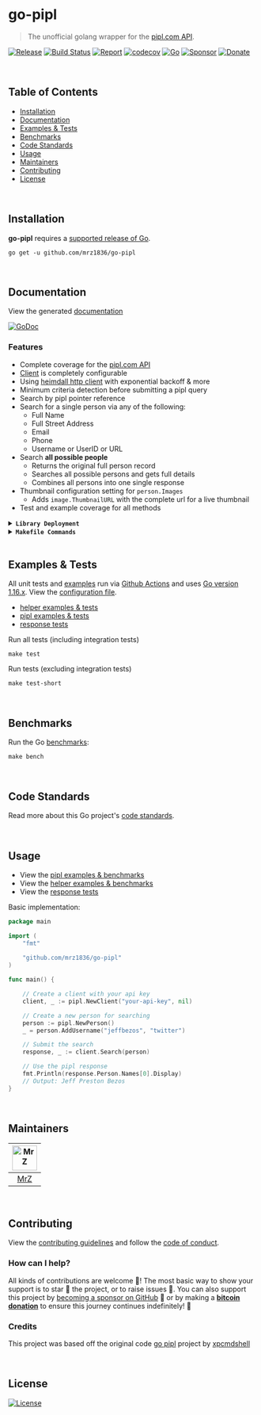 # go-pipl
> The unofficial golang wrapper for the [pipl.com API](https://pipl.com/api/).

[![Release](https://img.shields.io/github/release-pre/mrz1836/go-pipl.svg?logo=github&style=flat)](https://github.com/mrz1836/go-pipl/releases)
[![Build Status](https://img.shields.io/github/workflow/status/mrz1836/go-pipl/run-go-tests?logo=github&v=3)](https://github.com/mrz1836/go-pipl/actions)
[![Report](https://goreportcard.com/badge/github.com/mrz1836/go-pipl?style=flat)](https://goreportcard.com/report/github.com/mrz1836/go-pipl)
[![codecov](https://codecov.io/gh/mrz1836/go-pipl/branch/master/graph/badge.svg)](https://codecov.io/gh/mrz1836/go-pipl)
[![Go](https://img.shields.io/github/go-mod/go-version/mrz1836/go-pipl)](https://golang.org/)
[![Sponsor](https://img.shields.io/badge/sponsor-MrZ-181717.svg?logo=github&style=flat&v=3)](https://github.com/sponsors/mrz1836)
[![Donate](https://img.shields.io/badge/donate-bitcoin-ff9900.svg?logo=bitcoin&style=flat)](https://mrz1818.com/?tab=tips&af=go-pipl)

<br/>

## Table of Contents
- [Installation](#installation)
- [Documentation](#documentation)
- [Examples & Tests](#examples--tests)
- [Benchmarks](#benchmarks)
- [Code Standards](#code-standards)
- [Usage](#usage)
- [Maintainers](#maintainers)
- [Contributing](#contributing)
- [License](#license)

<br/>

## Installation

**go-pipl** requires a [supported release of Go](https://golang.org/doc/devel/release.html#policy).
```shell script
go get -u github.com/mrz1836/go-pipl
```

<br/>

## Documentation
View the generated [documentation](https://pkg.go.dev/github.com/mrz1836/go-pipl?tab=doc)

[![GoDoc](https://godoc.org/github.com/mrz1836/go-pipl?status.svg&style=flat)](https://pkg.go.dev/github.com/mrz1836/go-pipl?tab=doc)

### Features
- Complete coverage for the [pipl.com API](https://pipl.com/api/)
- [Client](client.go) is completely configurable
- Using [heimdall http client](https://github.com/gojek/heimdall) with exponential backoff & more
- Minimum criteria detection before submitting a pipl query
- Search by pipl pointer reference
- Search for a single person via any of the following:
    - Full Name
    - Full Street Address
    - Email
    - Phone
    - Username or UserID or URL
- Search **all possible people**
    - Returns the original full person record
    - Searches all possible persons and gets full details
    - Combines all persons into one single response
- Thumbnail configuration setting for `person.Images`
    - Adds `image.ThumbnailURL` with the complete url for a live thumbnail
- Test and example coverage for all methods


<details>
<summary><strong><code>Library Deployment</code></strong></summary>
<br/>

[goreleaser](https://github.com/goreleaser/goreleaser) for easy binary or library deployment to Github and can be installed via: `brew install goreleaser`.

The [.goreleaser.yml](.goreleaser.yml) file is used to configure [goreleaser](https://github.com/goreleaser/goreleaser).

Use `make release-snap` to create a snapshot version of the release, and finally `make release` to ship to production.
</details>

<details>
<summary><strong><code>Makefile Commands</code></strong></summary>
<br/>

View all `makefile` commands
```shell script
make help
```

List of all current commands:
```text
all                  Runs lint, test-short and vet
clean                Remove previous builds and any test cache data
clean-mods           Remove all the Go mod cache
coverage             Shows the test coverage
godocs               Sync the latest tag with GoDocs
help                 Show this help message
install              Install the application
install-go           Install the application (Using Native Go)
lint                 Run the golangci-lint application (install if not found)
release              Full production release (creates release in Github)
release              Runs common.release then runs godocs
release-snap         Test the full release (build binaries)
release-test         Full production test release (everything except deploy)
replace-version      Replaces the version in HTML/JS (pre-deploy)
tag                  Generate a new tag and push (tag version=0.0.0)
tag-remove           Remove a tag if found (tag-remove version=0.0.0)
tag-update           Update an existing tag to current commit (tag-update version=0.0.0)
test                 Runs vet, lint and ALL tests
test-ci              Runs all tests via CI (exports coverage)
test-ci-no-race      Runs all tests via CI (no race) (exports coverage)
test-ci-short        Runs unit tests via CI (exports coverage)
test-short           Runs vet, lint and tests (excludes integration tests)
uninstall            Uninstall the application (and remove files)
update-linter        Update the golangci-lint package (macOS only)
vet                  Run the Go vet application
```
</details>

<br/>

## Examples & Tests
All unit tests and [examples](pipl_test.go) run via [Github Actions](https://github.com/mrz1836/go-pipl/actions) and
uses [Go version 1.16.x](https://golang.org/doc/go1.16). View the [configuration file](.github/workflows/run-tests.yml).

- [helper examples & tests](helpers_test.go)
- [pipl examples &  tests](pipl_test.go)
- [response tests](response_test.go)

Run all tests (including integration tests)
```shell script
make test
```

Run tests (excluding integration tests)
```shell script
make test-short
```

<br/>

## Benchmarks
Run the Go [benchmarks](pipl_test.go):
```shell script
make bench
```

<br/>

## Code Standards
Read more about this Go project's [code standards](.github/CODE_STANDARDS.md).

<br/>

## Usage
- View the [pipl examples & benchmarks](pipl_test.go)
- View the [helper examples & benchmarks](helpers_test.go)
- View the [response tests](response_test.go)

Basic implementation:
```go
package main

import (
    "fmt"
    
    "github.com/mrz1836/go-pipl"
)

func main() {

    // Create a client with your api key
    client, _ := pipl.NewClient("your-api-key", nil)

    // Create a new person for searching
    person := pipl.NewPerson()
    _ = person.AddUsername("jeffbezos", "twitter")

    // Submit the search
    response, _ := client.Search(person)

    // Use the pipl response
    fmt.Println(response.Person.Names[0].Display)
    // Output: Jeff Preston Bezos
}
```
 
<br/>

## Maintainers
| [<img src="https://github.com/mrz1836.png" height="50" alt="MrZ" />](https://github.com/mrz1836) |
|:------------------------------------------------------------------------------------------------:|
|                                [MrZ](https://github.com/mrz1836)                                 |
 
<br/>

## Contributing
View the [contributing guidelines](.github/CONTRIBUTING.md) and follow the [code of conduct](.github/CODE_OF_CONDUCT.md).

### How can I help?
All kinds of contributions are welcome :raised_hands:! 
The most basic way to show your support is to star :star2: the project, or to raise issues :speech_balloon:. 
You can also support this project by [becoming a sponsor on GitHub](https://github.com/sponsors/mrz1836) :clap: 
or by making a [**bitcoin donation**](https://mrz1818.com/?tab=tips&af=go-pipl) to ensure this journey continues indefinitely! :rocket:

### Credits
This project was based off the original code [go pipl](https://github.com/xpcmdshell/pipl) project by [xpcmdshell](https://github.com/xpcmdshell)

<br/>

## License

[![License](https://img.shields.io/github/license/mrz1836/go-pipl.svg?style=flat)](LICENSE)
